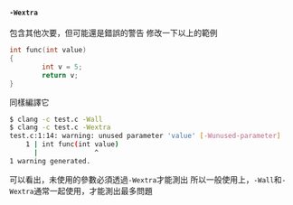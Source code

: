 #### `-Wextra`
包含其他次要，但可能還是錯誤的警告
修改一下以上的範例
``` c
int func(int value)
{
        int v = 5;
        return v;
}
```
同樣編譯它
``` bash
$ clang -c test.c -Wall
$ clang -c test.c -Wextra
test.c:1:14: warning: unused parameter 'value' [-Wunused-parameter]
    1 | int func(int value)
      |              ^
1 warning generated.
```
可以看出，未使用的參數必須透過`-Wextra`才能測出
所以一般使用上，`-Wall`和`-Wextra`通常一起使用，才能測出最多問題
